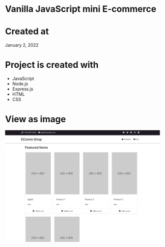 # Vanilla JavaScript mini E-commerce

# Created at

January 2, 2022

# Project is created with

- JavaScript
- Node.js
- Express.js
- HTML
- CSS

# View as image

![github](public/images/github.png)
